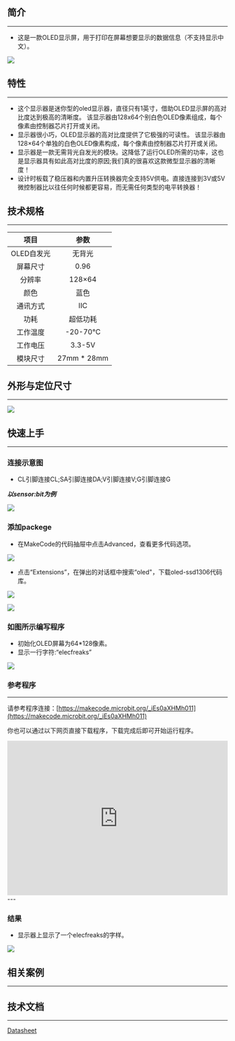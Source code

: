 ## 简介
---
- 这是一款OLED显示屏，用于打印在屏幕想要显示的数据信息（不支持显示中文）。

 ![](https://i.imgur.com/Xa4wAJ3.jpg)

## 特性
---
- 这个显示器是迷你型的oled显示器，直径只有1英寸，借助OLED显示屏的高对比度达到极高的清晰度。
该显示器由128x64个别白色OLED像素组成，每个像素由控制器芯片打开或关闭。     
-  显示器很小巧，OLED显示器的高对比度提供了它极强的可读性。 该显示器由128×64个单独的白色OLED像素构成，每个像素由控制器芯片打开或关闭。
-  显示器是一款无需背光自发光的模块。这降低了运行OLED所需的功率，这也是显示器具有如此高对比度的原因;我们真的很喜欢这款微型显示器的清晰度！
- 设计时板载了稳压器和内置升压转换器完全支持5V供电。直接连接到3V或5V微控制器比以往任何时候都更容易，而无需任何类型的电平转换器！

## 技术规格
---
项目 | 参数 
:-: | :-: 
OLED自发光|无背光
屏幕尺寸 | 0.96
分辨率|128×64
颜色|蓝色
通讯方式|IIC
功耗|超低功耗
工作温度|-20-70℃
工作电压|3.3-5V
模块尺寸|27mm * 28mm

## 外形与定位尺寸
---

 ![](https://i.imgur.com/0C9CgFF.jpg)

## 快速上手
---

### 连接示意图
- CL引脚连接CL;SA引脚连接DA;V引脚连接V;G引脚连接G

***以sensor:bit为例***

 ![](https://i.imgur.com/JnrQKL9.png)

### 添加packege
- 在MakeCode的代码抽屉中点击Advanced，查看更多代码选项。

 ![](https://i.imgur.com/smtcNoB.png)

- 点击“Extensions”，在弹出的对话框中搜索“oled"，下载oled-ssd1306代码库。
 
 ![](https://i.imgur.com/25Cwyvf.png)

 ![](https://i.imgur.com/XWFXKaU.png)

### 如图所示编写程序
- 初始化OLED屏幕为64*128像素。
- 显示一行字符:“elecfreaks”

 ![](https://i.imgur.com/IK3ue9u.png)

### 参考程序
---
请参考程序连接：[https://makecode.microbit.org/_iEs0aXHMh011](https://makecode.microbit.org/_iEs0aXHMh011)

你也可以通过以下网页直接下载程序，下载完成后即可开始运行程序。

<div style="position:relative;height:0;padding-bottom:70%;overflow:hidden;"><iframe style="position:absolute;top:0;left:0;width:100%;height:100%;" src="https://makecode.microbit.org/#pub:_iEs0aXHMh011" frameborder="0" sandbox="allow-popups allow-forms allow-scripts allow-same-origin"></iframe></div>  
---

### 结果
- 显示器上显示了一个elecfreaks的字样。

 ![](https://i.imgur.com/2ThINGK.jpg)

## 相关案例
---

## 技术文档
---
[Datasheet](https://elecfreaks.com/estore/download/EF03155-Datasheet)
